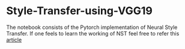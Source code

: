 # Style-Transfer-using-VGG19

The notebook consists of the Pytorch implementation of Neural Style Transfer. 
If one feels to learn the working of NST feel free to refer this [article](https://medium.com/@Shivvignesh/style-transfer-using-neural-nets-1b57d88ebb91)
